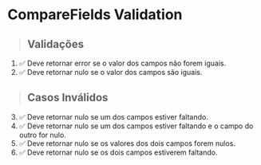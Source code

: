 # CompareFields Validation

> ## Validações
1. ✅ Deve retornar error se o valor dos campos não forem iguais.
2. ✅ Deve retornar nulo se o valor dos campos são iguais.

> ## Casos Inválidos
3. ✅ Deve retornar nulo se um dos campos estiver faltando.
4. ✅ Deve retornar nulo se um dos campos estiver faltando e o campo do outro for nulo.
5. ✅ Deve retornar nulo se os valores dos dois campos forem nulos.
6. ✅ Deve retornar nulo se os dois campos estiverem faltando. 
